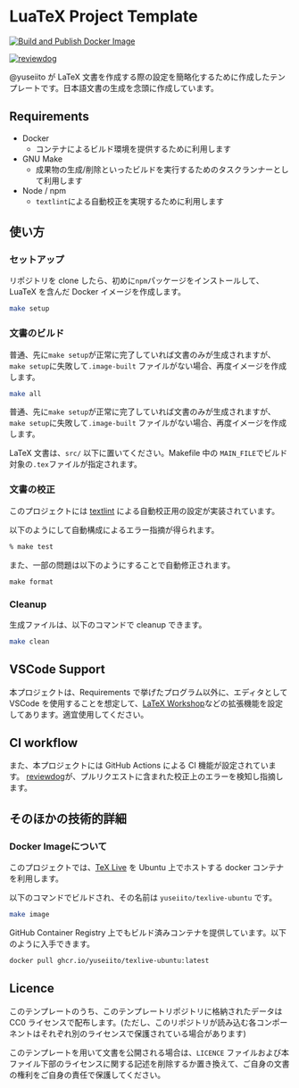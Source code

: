# LuaTeX Project Template

[![Build and Publish Docker Image](https://github.com/YuseiIto/latex-template/actions/workflows/build-image.yml/badge.svg)](https://github.com/YuseiIto/latex-template/actions/workflows/build-image.yml)

[![reviewdog](https://github.com/YuseiIto/latex-template/actions/workflows/reviewdog.yml/badge.svg)](https://github.com/YuseiIto/latex-template/actions/workflows/reviewdog.yml)

@yuseiito が LaTeX 文書を作成する際の設定を簡略化するために作成したテンプレートです。日本語文書の生成を念頭に作成しています。 

## Requirements
- Docker
  - コンテナによるビルド環境を提供するために利用します
- GNU Make
  - 成果物の生成/削除といったビルドを実行するためのタスクランナーとして利用します
- Node / npm
  - `textlint`による自動校正を実現するために利用します

## 使い方

### セットアップ

リポジトリを clone したら、初めに`npm`パッケージをインストールして、LuaTeX を含んだ Docker イメージを作成します。

```zsh
make setup
```

### 文書のビルド

普通、先に`make setup`が正常に完了していれば文書のみが生成されますが、`make setup`に失敗して`.image-built` ファイルがない場合、再度イメージを作成します。

 
```zsh
make all
```

普通、先に`make setup`が正常に完了していれば文書のみが生成されますが、`make setup`に失敗して`.image-built` ファイルがない場合、再度イメージを作成します。

LaTeX 文書は、`src/` 以下に置いてください。Makefile 中の `MAIN_FILE`でビルド対象の`.tex`ファイルが指定されます。


### 文書の校正
このプロジェクトには [textlint](https://textlint.github.io/) による自動校正用の設定が実装されています。

以下のようにして自動構成によるエラー指摘が得られます。

```zsh
% make test
```

また、一部の問題は以下のようにすることで自動修正されます。

```
make format
```

### Cleanup

生成ファイルは、以下のコマンドで cleanup できます。

```zsh
make clean
```

## VSCode Support
本プロジェクトは、Requirements で挙げたプログラム以外に、エディタとして VSCode を使用することを想定して、[LaTeX Workshop](https://marketplace.visualstudio.com/items?itemName=James-Yu.latex-workshop)などの拡張機能を設定してあります。適宜使用してください。


## CI workflow
また、本プロジェクトには GitHub Actions による CI 機能が設定されています。 [reviewdog](https://github.com/reviewdog/reviewdog)が、プルリクエストに含まれた校正上のエラーを検知し指摘します。


## そのほかの技術的詳細
### Docker Imageについて

このプロジェクトでは、[TeX Live](https://www.tug.org/texlive/) を Ubuntu 上でホストする docker コンテナを利用します。

以下のコマンドでビルドされ、その名前は `yuseiito/texlive-ubuntu` です。

```zsh
make image
```


GitHub Container Registry 上でもビルド済みコンテナを提供しています。以下のように入手できます。

```zsh
docker pull ghcr.io/yuseiito/texlive-ubuntu:latest
```

## Licence
このテンプレートのうち、このテンプレートリポジトリに格納されたデータは CC0 ライセンスで配布します。(ただし、このリポジトリが読み込む各コンポーネントはそれぞれ別のライセンスで保護されている場合があります)

このテンプレートを用いて文書を公開される場合は、`LICENCE` ファイルおよび本ファイル下部のライセンスに関する記述を削除するか置き換えて、ご自身の文書の権利をご自身の責任で保護してください。
